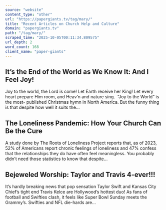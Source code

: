 ```yaml
---
source: "website"
content_type: "other"
url: "https://papergiants.tv/tag/mary/"
title: "Recent Articles on Church Help and Culture"
domain: "papergiants.tv"
path: "/tag/mary/"
scraped_time: "2025-10-05T00:11:34.809575"
url_depth: 2
word_count: 168
client_name: "paper-giants"
---
```


## It’s the End of the World as We Know It: And I Feel Joy!

Joy to the world, the Lord is come! Let Earth receive her King! Let every heart prepare Him room, and Heav’n and nature sing.  “Joy to the World” is the most- published Christmas hymn in North America. But the funny thing is that despite how well it suits the...

## The Loneliness Pandemic: How Your Church Can Be the Cure

A study done by The Roots of Loneliness Project reports that, as of 2023, 52% of Americans report chronic feelings of loneliness and 47% confess that the relationships they do have often feel meaningless. You probably didn’t need those statistics to know that despite...

## Bejeweled Worship: Taylor and Travis 4-ever!!!

It’s hardly breaking news that pop sensation Taylor Swift and Kansas City Chief’s tight end Travis Kelce are Hollywood’s hottest duo! As fans of football and Swifties clash, it feels like Super Bowl Sunday meets the Grammy’s. Swifties and NFL die-hards are...
